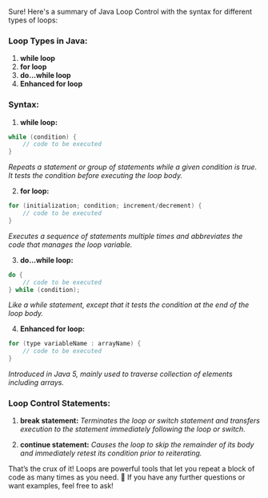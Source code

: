 Sure! Here's a summary of Java Loop Control with the syntax for different types of loops:

### Loop Types in Java:
1. **while loop**
2. **for loop**
3. **do...while loop**
4. **Enhanced for loop**

### Syntax:

1. **while loop:**
```java
while (condition) {
    // code to be executed
}
```
*Repeats a statement or group of statements while a given condition is true. It tests the condition before executing the loop body.*

2. **for loop:**
```java
for (initialization; condition; increment/decrement) {
    // code to be executed
}
```
*Executes a sequence of statements multiple times and abbreviates the code that manages the loop variable.*

3. **do...while loop:**
```java
do {
    // code to be executed
} while (condition);
```
*Like a while statement, except that it tests the condition at the end of the loop body.*

4. **Enhanced for loop:**
```java
for (type variableName : arrayName) {
    // code to be executed
}
```
*Introduced in Java 5, mainly used to traverse collection of elements including arrays.*

### Loop Control Statements:
1. **break statement:**
   *Terminates the loop or switch statement and transfers execution to the statement immediately following the loop or switch.*

2. **continue statement:**
   *Causes the loop to skip the remainder of its body and immediately retest its condition prior to reiterating.*

That’s the crux of it! Loops are powerful tools that let you repeat a block of code as many times as you need. 🚀 If you have any further questions or want examples, feel free to ask!